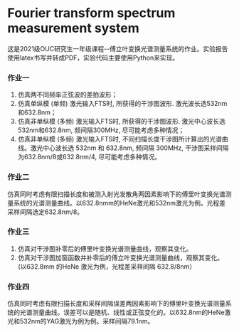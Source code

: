 # Fourier transform spectrum measurement system
 这是2021级OUC研究生一年级课程--傅立叶变换光谱测量系统的作业。实验报告使用latex书写并转成PDF，实验代码主要使用Python来实现。
 
### 作业一
1. 仿真两不同频率正弦波的差拍波形；
2. 仿真单纵模 (单频) 激光输入FTS时, 所获得的干涉图波形. 激光波长选532nm和632.8nm；
3. 仿真非单纵模 (多频) 激光输入FTS时, 所获得的干涉图波形. 激光中心波长选532nm和632.8nm, 频间隔300MHz, 尽可能考虑多种情况；
4. 仿真非单纵模 (多频) 激光输入FTS时, 不同扫描长度干涉图所计算出的光谱曲线。激光中心波长选 532nm 和 632.8nm, 频间隔 300MHz, 干涉图采样间隔为632.8nm/8或632.8nm/4, 尽可能考虑多种情况。

### 作业二
仿真同时考虑有限扫描长度和被测入射光发散角两因素影响下的傅里叶变换光谱测量系统的光谱测量曲线。以632.8nmm的HeNe激光和532nm激光为例。光程差采样间隔选定632.8nm/8。

### 作业三
1. 仿真对干涉图补零后的傅里叶变换光谱测量曲线，观察其变化。
2. 仿真对干涉图加窗函数并补零后的傅立叶变换光谱测量曲线，观察其变化。
(以632.8mm 的HeNe 激光为例，光程差采祥间隔 632.8/8nm）

### 作业四
仿真同时考虑有限扫描长度和采样间隔误差两因素影响下的傅里叶变换光谱测量系统的光谱测量曲线。误差可以是随机、线性或正弦变化的。以632.8nm的HeNe激光和532nm的YAG激光为例为例。采样间隔79.1nm。




